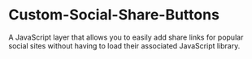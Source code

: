 Custom-Social-Share-Buttons
===========================

A JavaScript layer that allows you to easily add share links for popular social sites without having to load their associated JavaScript library.
